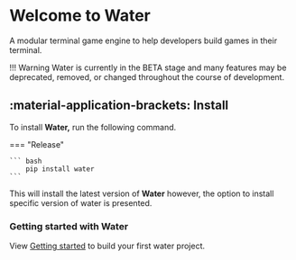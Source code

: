 # Welcome to **Water**

A modular terminal game engine to help developers build games in their terminal.

!!! Warning
    Water is currently in the BETA stage and many features may be deprecated, removed, or changed throughout the course of development.

## :material-application-brackets: **Install**

To install **Water,** run the following command.

=== "Release"

    ``` bash
        pip install water
    ```

This will install the latest version of **Water** however, the option to install specific version of water is presented.

### Getting started with Water

View [Getting started](gettingstarted.md) to build your first water project.
